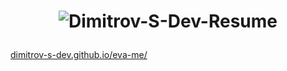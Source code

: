 # <p align="center"> ![Dimitrov-S-Dev-Resume](https://github.com/Dimitrov-S-Dev/resume/blob/master/images/linkedIn/LinkedIn.png) <p>
[dimitrov-s-dev.github.io/eva-me/](https://dimitrov-s-dev.github.io/eva-me/)